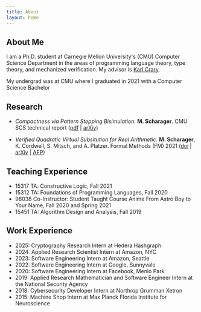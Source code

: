 ```yaml
---
title: About
layout: home
---
```


About Me
--------

I am a Ph.D. student at Carnegie Mellon University's (CMU) Computer Science Department in the areas of programming language theory, type theory, and mechanized verification. My advisor is [Karl Crary](http://www.cs.cmu.edu/~crary/).

My undergrad was at CMU where I graduated in 2021 with a Computer Science Bachelor

Research
------
- _Compactness via Pattern Stepping Bisimulation._
**M. Scharager**.
CMU SCS technical report ([pdf](http://reports-archive.adm.cs.cmu.edu/anon/2024/CMU-CS-24-117.pdf) | [arXiv](https://arxiv.org/abs/2405.01687))

- _Verified Quadratic Virtual Subsitution for Real Arithmetic._
**M. Scharager**, K. Cordwell, S. Mitsch, and A. Platzer.
Formal Methods (FM) 2021 ([doi](https://link.springer.com/chapter/10.1007%2F978-3-030-90870-6_11) | [arXiv](https://arxiv.org/pdf/2105.14183.pdf) | [AFP](https://www.isa-afp.org/entries/Virtual_Substitution.html))


Teaching Experience
-------------------
- 15317 TA: Constructive Logic, Fall 2021
- 15312 TA: Foundations of Programming Languages, Fall 2020
- 98038 Co-Instructor: Student Taught Course Anime From Astro Boy to Your Name, Fall 2020 and Spring 2021
- 15451 TA: Algorithm Design and Analysis, Fall 2019

Work Experience
---------------
- 2025: Cryptography Research Intern at Hedera Hashgraph
- 2024: Applied Research Scientist Intern at Amazon, NYC
- 2023: Software Engineering Intern at Amazon, Seattle
- 2022: Software Engineering Intern at Google, Sunnyvale
- 2020: Software Engineering Intern at Facebook, Menlo Park
- 2019: Applied Research Mathematician and Software Engineer Intern at the National Security Agency
- 2018: Cybersecurity Developer Intern at Northrop Grumman Xetron
- 2015: Machine Shop Intern at Max Planck Florida Institute for Neuroscience
